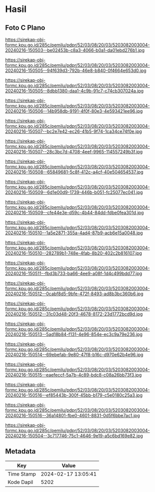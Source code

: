 # Hasil

## Foto C Plano

https://sirekap-obj-formc.kpu.go.id/285c/pemilu/pdpr/52/03/08/20/03/5203082003004-20240216-150503--be02453b-c8a3-4066-b0a1-da01ebd276b1.jpg

https://sirekap-obj-formc.kpu.go.id/285c/pemilu/pdpr/52/03/08/20/03/5203082003004-20240216-150505--94f639d3-792b-46e8-b840-0f4664e653d0.jpg

https://sirekap-obj-formc.kpu.go.id/285c/pemilu/pdpr/52/03/08/20/03/5203082003004-20240216-150505--8dbb1380-daa1-4c9b-91c7-c74cb307024a.jpg

https://sirekap-obj-formc.kpu.go.id/285c/pemilu/pdpr/52/03/08/20/03/5203082003004-20240216-150506--14b958db-9191-4f0f-80e3-4e593421ee96.jpg

https://sirekap-obj-formc.kpu.go.id/285c/pemilu/pdpr/52/03/08/20/03/5203082003004-20240216-150507--bc2e7e42-ec26-41b5-9f74-1ca34ce74f0e.jpg

https://sirekap-obj-formc.kpu.go.id/285c/pemilu/pdpr/52/03/08/20/03/5203082003004-20240216-150507--28c3bc7d-4708-4eef-9965-114557249b3f.jpg

https://sirekap-obj-formc.kpu.go.id/285c/pemilu/pdpr/52/03/08/20/03/5203082003004-20240216-150508--65849681-5c8f-412c-a4cf-40e504654537.jpg

https://sirekap-obj-formc.kpu.go.id/285c/pemilu/pdpr/52/03/08/20/03/5203082003004-20240216-150509--6d1e00d9-1739-446b-b051-fc25077ec041.jpg

https://sirekap-obj-formc.kpu.go.id/285c/pemilu/pdpr/52/03/08/20/03/5203082003004-20240216-150509--cfe44e3e-d59c-4b44-84dd-fdbe0fea301d.jpg

https://sirekap-obj-formc.kpu.go.id/285c/pemilu/pdpr/52/03/08/20/03/5203082003004-20240216-150510--1a5e2871-355a-4ad4-87b9-acb6e15a0048.jpg

https://sirekap-obj-formc.kpu.go.id/285c/pemilu/pdpr/52/03/08/20/03/5203082003004-20240216-150510--282789b1-748e-4fab-8b20-402c2b816107.jpg

https://sirekap-obj-formc.kpu.go.id/285c/pemilu/pdpr/52/03/08/20/03/5203082003004-20240216-150511--fbd3b733-ba66-4ee9-a08f-1d4c499bdd77.jpg

https://sirekap-obj-formc.kpu.go.id/285c/pemilu/pdpr/52/03/08/20/03/5203082003004-20240216-150512--0cabf8d5-9bfe-472f-8493-ad8b3bc360b6.jpg

https://sirekap-obj-formc.kpu.go.id/285c/pemilu/pdpr/52/03/08/20/03/5203082003004-20240216-150512--31c03d48-20f3-4678-8172-23d1772bcd9d.jpg

https://sirekap-obj-formc.kpu.go.id/285c/pemilu/pdpr/52/03/08/20/03/5203082003004-20240216-150513--5ad18b84-f131-4e96-854e-ec3c9a79e236.jpg

https://sirekap-obj-formc.kpu.go.id/285c/pemilu/pdpr/52/03/08/20/03/5203082003004-20240216-150514--69ebefab-9e80-47f8-b16c-d970e62b4e96.jpg

https://sirekap-obj-formc.kpu.go.id/285c/pemilu/pdpr/52/03/08/20/03/5203082003004-20240216-150515--eaefeccf-5a7b-4c89-bdc8-c08a26bb73f3.jpg

https://sirekap-obj-formc.kpu.go.id/285c/pemilu/pdpr/52/03/08/20/03/5203082003004-20240216-150516--ef85443b-300f-45bb-b179-c5e0180c25a3.jpg

https://sirekap-obj-formc.kpu.go.id/285c/pemilu/pdpr/52/03/08/20/03/5203082003004-20240216-150516--36a14801-fbe0-4601-8831-0d5f6bbe7ac1.jpg

https://sirekap-obj-formc.kpu.go.id/285c/pemilu/pdpr/52/03/08/20/03/5203082003004-20240216-150504--3c717746-75c1-4646-9e19-a5c6bd169e82.jpg


## Metadata

| Key        | Value               |
| ---------- | ------------------- |
| Time Stamp | 2024-02-17 13:05:41 |
| Kode Dapil | 5202                |



